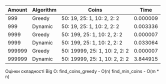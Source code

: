 | Amount | Algorithm | Coins                         | Time     |
| ------ | --------- | ----------------------------- | -------- |
| 999    | Greedy    | 50: 19, 25: 1, 10: 2, 2: 2    | 0.000009 |
| 999    | Dynamic   | 50: 19, 25: 1, 10: 2, 2: 2    | 0.003336 |
| 9999   | Greedy    | 50: 199, 25: 1, 10: 2, 2: 2   | 0.000007 |
| 9999   | Dynamic   | 50: 199, 25: 1, 10: 2, 2: 2   | 0.033064 |
| 999999 | Greedy    | 50: 19999, 25: 1, 10: 2, 2: 2 | 0.000007 |
| 999999 | Dynamic   | 50: 19999, 25: 1, 10: 2, 2: 2 | 3.844915 |

Оцінки складності Big O:
find_coins_greedy - O(n)
find_min_coins - O(m \* n)
